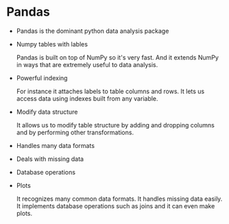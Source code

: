  # Pandas
 
 - Pandas is the dominant python data analysis package
 
 - Numpy tables with lables 
 
    Pandas is built on top of NumPy so it's very fast. And it extends NumPy in ways that are extremely useful to data analysis. 
 - Powerful indexing

    For instance it attaches labels to table columns and rows. It lets us access data using indexes built from any variable. 
 - Modify data structure

    It allows us to modify table structure by adding and dropping columns and by performing other transformations.
 
 - Handles many data formats
 - Deals with missing data
 - Database operations
 - Plots
  
   It recognizes many common data formats. It handles missing data easily. It implements database operations such as joins and it can even make plots. 
